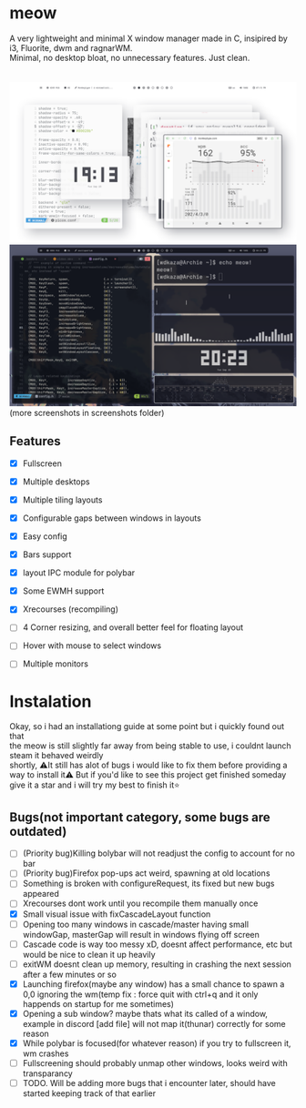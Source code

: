# meow
A very lightweight and minimal X window manager made in C, insipired by i3, Fluorite, dwm and ragnarWM.<br>
Minimal, no desktop bloat, no unnecessary features. Just clean.<br><br><br>
![previewNord2](screenshots/flashbang.png)<br>
![preview2](screenshots/darkflashbang.png)<br>
(more screenshots in screenshots folder)
<br>
## Features<br>

- [x] Fullscreen  
- [x] Multiple desktops  
- [x] Multiple tiling layouts  
- [x] Configurable gaps between windows in layouts  
- [x] Easy config  
- [x] Bars support  
- [x] layout IPC module for polybar
- [x] Some EWMH support  
- [x] Xrecourses (recompiling)
- [ ] 4 Corner resizing, and overall better feel for floating layout
- [ ] Hover with mouse to select windows  
- [ ] Multiple monitors  


# Instalation

Okay, so i had an installationg guide at some point but i quickly found out that  
the meow is still slightly far away from being stable to use, i couldnt launch steam it behaved weirdly  
shortly, ⚠️It still has alot of bugs i would like to fix them before providing a way to install it⚠️
But if you'd like to see this project get finished someday give it a star and i will try my best to finish it⭐

## Bugs(not important category, some bugs are outdated)

- [ ] (Priority bug)Killing bolybar will not readjust the config to account for no bar
- [ ] (Priority bug)Firefox pop-ups act weird, spawning at old locations
- [ ] Something is broken with configureRequest, its fixed but new bugs appeared
- [ ] Xrecourses dont work until you recompile them manually once
- [x] Small visual issue with fixCascadeLayout function
- [ ] Opening too many windows in cascade/master having small windowGap, masterGap will result in windows flying off screen
- [ ] Cascade code is way too messy xD, doesnt affect performance, etc but would be nice to clean it up heavily
- [ ] exitWM doesnt clean up memory, resulting in crashing the next session after a few minutes or so
- [x] Launching firefox(maybe any window) has a small chance to spawn a 0,0 ignoring the wm(temp fix : force quit with ctrl+q and it only happends on startup for me sometimes)
- [x] Opening a sub window? maybe thats what its called of a window, example in discord [add file] will not map it(thunar) correctly for some reason
- [x] While polybar is focused(for whatever reason) if you try to fullscreen it, wm crashes
- [ ] Fullscreening should probably unmap other windows, looks weird with transparancy
- [ ] TODO. Will be adding more bugs that i encounter later, should have started keeping track of that earlier
